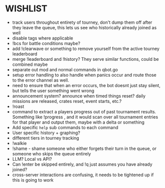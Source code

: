 # WISHLIST

- track users throughout entirety of tourney, don't dump them off after they leave the queue, this lets us see who historically already joined as well
- disable tags where applicable
- !bcs for battle conditions maybe?
- add !clearwave or something to remove yourself from the active tourney leaderboard
- merge !leaderboard and !history? They serve similar functions, could be combined maybe
- separate out mod and normal commands in qbot.go
- setup error handling to also handle when panics occur and route those to the error channel as well.
- need to ensure that when an error occurs, the bot doesnt just stay silent, but tells the user something went wrong
- announcement system? announce when timed things reset? daily missions are released, crates reset, event starts, etc.?
- !roast
- command to extract a players progress out of past tournament results. Something like !progress <username>, and it would scan over all tournament entries for that player and output them, maybe with a delta or something
- Add specific `help` sub commands to each command
- User specific history + graphing?
- different tiers in tourney tracking
- !walkie
- !shame - shame someone who either forgets their turn in the queue, or someone who skips the queue entirely
- LLM? Local vs API?
- Can !enter be skipped entirely, and !q just assumes you have already joined?
- cross-server interactions are confusing, it needs to be tightened up if this is going to work

